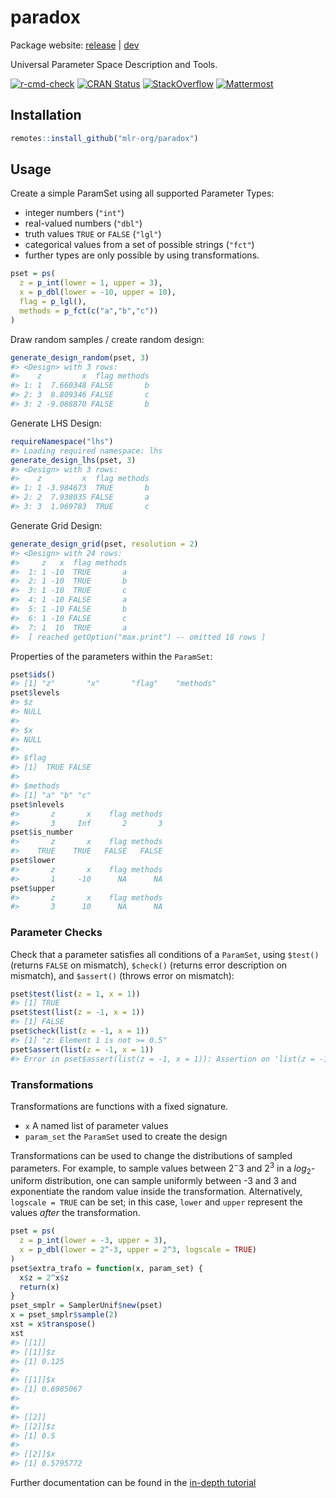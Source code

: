 # paradox

Package website: [release](https://paradox.mlr-org.com/) | [dev](https://paradox.mlr-org.com/dev/)

Universal Parameter Space Description and Tools.

<!-- badges: start -->
[![r-cmd-check](https://github.com/mlr-org/paradox/actions/workflows/r-cmd-check.yml/badge.svg)](https://github.com/mlr-org/paradox/actions/workflows/r-cmd-check.yml)
[![CRAN Status](https://www.r-pkg.org/badges/version/paradox)](https://CRAN.R-project.org/package=paradox)
[![StackOverflow](https://img.shields.io/badge/stackoverflow-mlr3-orange.svg)](https://stackoverflow.com/questions/tagged/mlr3)
[![Mattermost](https://img.shields.io/badge/chat-mattermost-orange.svg)](https://lmmisld-lmu-stats-slds.srv.mwn.de/mlr_invite/)
<!-- badges: end -->



## Installation


```r
remotes::install_github("mlr-org/paradox")
```

## Usage

Create a simple ParamSet using all supported Parameter Types:

* integer numbers (`"int"`)
* real-valued numbers (`"dbl"`)
* truth values `TRUE` or `FALSE` (`"lgl"`)
* categorical values from a set of possible strings (`"fct"`)
* further types are only possible by using transformations.


```r
pset = ps(
  z = p_int(lower = 1, upper = 3),
  x = p_dbl(lower = -10, upper = 10),
  flag = p_lgl(),
  methods = p_fct(c("a","b","c"))
)
```

Draw random samples / create random design:


```r
generate_design_random(pset, 3)
#> <Design> with 3 rows:
#>    z         x  flag methods
#> 1: 1  7.660348 FALSE       b
#> 2: 3  8.809346 FALSE       c
#> 3: 2 -9.088870 FALSE       b
```

Generate LHS Design:


```r
requireNamespace("lhs")
#> Loading required namespace: lhs
generate_design_lhs(pset, 3)
#> <Design> with 3 rows:
#>    z         x  flag methods
#> 1: 1 -3.984673  TRUE       b
#> 2: 2  7.938035 FALSE       a
#> 3: 3  1.969783  TRUE       c
```

Generate Grid Design:


```r
generate_design_grid(pset, resolution = 2)
#> <Design> with 24 rows:
#>     z   x  flag methods
#>  1: 1 -10  TRUE       a
#>  2: 1 -10  TRUE       b
#>  3: 1 -10  TRUE       c
#>  4: 1 -10 FALSE       a
#>  5: 1 -10 FALSE       b
#>  6: 1 -10 FALSE       c
#>  7: 1  10  TRUE       a
#>  [ reached getOption("max.print") -- omitted 18 rows ]
```

Properties of the parameters within the `ParamSet`:


```r
pset$ids()
#> [1] "z"       "x"       "flag"    "methods"
pset$levels
#> $z
#> NULL
#> 
#> $x
#> NULL
#> 
#> $flag
#> [1]  TRUE FALSE
#> 
#> $methods
#> [1] "a" "b" "c"
pset$nlevels
#>       z       x    flag methods 
#>       3     Inf       2       3
pset$is_number
#>       z       x    flag methods 
#>    TRUE    TRUE   FALSE   FALSE
pset$lower
#>       z       x    flag methods 
#>       1     -10      NA      NA
pset$upper
#>       z       x    flag methods 
#>       3      10      NA      NA
```

### Parameter Checks

Check that a parameter satisfies all conditions of a `ParamSet`, using `$test()` (returns `FALSE` on mismatch), `$check()` (returns error description on mismatch), and `$assert()` (throws error on mismatch):


```r
pset$test(list(z = 1, x = 1))
#> [1] TRUE
pset$test(list(z = -1, x = 1))
#> [1] FALSE
pset$check(list(z = -1, x = 1))
#> [1] "z: Element 1 is not >= 0.5"
pset$assert(list(z = -1, x = 1))
#> Error in pset$assert(list(z = -1, x = 1)): Assertion on 'list(z = -1, x = 1)' failed: z: Element 1 is not >= 0.5.
```

### Transformations

Transformations are functions with a fixed signature.

* `x` A named list of parameter values
* `param_set` the `ParamSet` used to create the design

Transformations can be used to change the distributions of sampled parameters.
For example, to sample values between $2^-3$ and $2^3$ in a $log_2$-uniform distribution, one can sample uniformly between -3 and 3 and exponentiate the random value inside the transformation.
Alternatively, `logscale = TRUE` can be set; in this case, `lower` and `upper` represent the values *after* the transformation.


```r
pset = ps(
  z = p_int(lower = -3, upper = 3),
  x = p_dbl(lower = 2^-3, upper = 2^3, logscale = TRUE)
)
pset$extra_trafo = function(x, param_set) {
  x$z = 2^x$z
  return(x)
}
pset_smplr = SamplerUnif$new(pset)
x = pset_smplr$sample(2)
xst = x$transpose()
xst
#> [[1]]
#> [[1]]$z
#> [1] 0.125
#> 
#> [[1]]$x
#> [1] 0.6985067
#> 
#> 
#> [[2]]
#> [[2]]$z
#> [1] 0.5
#> 
#> [[2]]$x
#> [1] 0.5795772
```

Further documentation can be found in the [in-depth tutorial](https://paradox.mlr-org.com/dev/articles/indepth.html)

